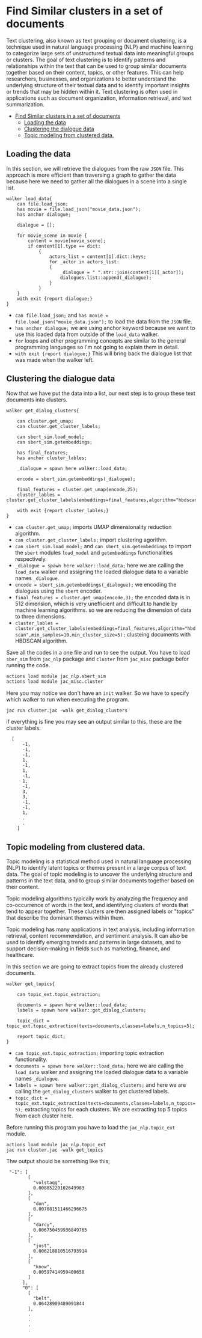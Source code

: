 # Find Similar clusters in a set of documents

Text clustering, also known as text grouping or document clustering, is a technique used in natural language processing (NLP) and machine learning to categorize large sets of unstructured textual data into meaningful groups or clusters. The goal of text clustering is to identify patterns and relationships within the text that can be used to group similar documents together based on their content, topics, or other features. This can help researchers, businesses, and organizations to better understand the underlying structure of their textual data and to identify important insights or trends that may be hidden within it. Text clustering is often used in applications such as document organization, information retrieval, and text summarization.


- [Find Similar clusters in a set of documents](#find-similar-clusters-in-a-set-of-documents)
  - [Loading the data](#loading-the-data)
  - [Clustering the dialogue data](#clustering-the-dialogue-data)
  - [Topic modeling from clustered data.](#topic-modeling-from-clustered-data)

## Loading the data

In this section, we will retrieve the dialogues from the raw `JSON` file. This approach is more efficient than traversing a graph to gather the data because here we need to gather all the dialogues in a scene into a single list.

```jac
walker load_data{
    can file.load_json;
    has movie = file.load_json("movie_data.json");
    has anchor dialogue;

    dialogue = [];

    for movie_scene in movie {
        content = movie[movie_scene];
        if content[1].type == dict:
            {
                actors_list = content[1].dict::keys;
                for _actor in actors_list:
                {
                    _dialogue = " ".str::join(content[1][_actor]);
                    dialogues.list::append(_dialogue);
                }
            }
    }
    with exit {report dialogue;}
}
```

- `can file.load_json;` and `has movie = file.load_json("movie_data.json");` to load the data from the `JSON` file.
- `has anchor dialogue;` we are using anchor keyword because we want to use this loaded data from outside of the `load_data` walker.
- `for` loops and other programming concepts are similar to the general programming languages so I'm not going to explain them in detail.
- `with exit {report dialogue;}` This will bring back the dialogue list that was made when the walker left.

## Clustering the dialogue data

Now that we have put the data into a list, our next step is to group these text documents into clusters.

```jac
walker get_dialog_clusters{

    can cluster.get_umap;
    can cluster.get_cluster_labels;

    can sbert_sim.load_model;
    can sbert_sim.getembeddings;

    has final_features;
    has anchor cluster_lables;

    _dialogue = spawn here walker::load_data;

    encode = sbert_sim.getembeddings(_dialogue);

    final_features = cluster.get_umap(encode,25);
    cluster_lables = cluster.get_cluster_labels(embeddings=final_features,algorithm="hbdscan",min_samples=10,min_cluster_size=5);

    with exit {report cluster_lables;}
}
```

- `can cluster.get_umap;` imports UMAP dimensionality reduction algorithm.
- `can cluster.get_cluster_labels;` import clustering agorithm.
- `can sbert_sim.load_model;` and `can sbert_sim.getembeddings`  to import the `sbert` modules `load_model` and `getembeddings` functionalities respectively.
- `_dialogue = spawn here walker::load_data;` here we are calling the `load_data` walker and assigning the loaded dialogue data to a variable names `_dialogue`.
- `encode = sbert_sim.getembeddings(_dialogue);` we encoding the dialogues using the `sbert` encoder.
- `final_features = cluster.get_umap(encode,3);` the encoded data is in 512 dimension, which is very unefficient and difficult to handle by machine learning algorithms. so we are reducing the dimension of data to three dimensions.
- `cluster_lables = cluster.get_cluster_labels(embeddings=final_features,algorithm="hbdscan",min_samples=10,min_cluster_size=5);` clusteing documents with HBDSCAN algorithm.

Save all the codes in a one file and run to see the output. You have to load `sber_sim` from `jac_nlp` package and `cluster` from `jac_misc` package befor running the code.

```bash
actions load module jac_nlp.sbert_sim
actions load module jac_misc.cluster
```

Here you may notice we don't have an `init` walker. So we have to specify which walker to run when executing the program.

```
jac run cluster.jac -walk get_dialog_clusters
```

if everything is fine you may see an output similar to this. these are the cluster labels.

```
  [
      -1,
      -1,
      -1,
      1,
      -1,
      1,
      -1,
      1,
      -1,
      3,
      3,
      -1,
      -1,
      1,
      .
      .
    ]
```

## Topic modeling from clustered data.

Topic modeling is a statistical method used in natural language processing (NLP) to identify latent topics or themes present in a large corpus of text data. The goal of topic modeling is to uncover the underlying structure and patterns in the text data, and to group similar documents together based on their content.

Topic modeling algorithms typically work by analyzing the frequency and co-occurrence of words in the text, and identifying clusters of words that tend to appear together. These clusters are then assigned labels or "topics" that describe the dominant themes within them.

Topic modeling has many applications in text analysis, including information retrieval, content recommendation, and sentiment analysis. It can also be used to identify emerging trends and patterns in large datasets, and to support decision-making in fields such as marketing, finance, and healthcare.

In this section we are going to extract topics from the already clustered documents.

```jac
walker get_topics{

    can topic_ext.topic_extraction;

    documents = spawn here walker::load_data;
    labels = spawn here walker::get_dialog_clusters;

    topic_dict = topic_ext.topic_extraction(texts=documents,classes=labels,n_topics=5);

    report topic_dict;
}
```

- `can topic_ext.topic_extraction;` importing topic extraction functionality.
- `documents = spawn here walker::load_data;` here we are calling the `load_data` walker and assigning the loaded dialogue data to a variable names `_dialogue`.
- `labels = spawn here walker::get_dialog_clusters;` and here we are calling the `get_dialog_clusters` walker to get clustered labels.
- `topic_dict = topic_ext.topic_extraction(texts=documents,classes=labels,n_topics=5);` extracting topics for each clusters. We are extracting top 5 topics from each cluster here.

Before running this program you have to load the `jac_nlp.topic_ext` module.

```
actions load module jac_nlp.topic_ext
jac run cluster.jac -walk get_topics
```
Thw output should be something like this;

```
 "-1": [
        [
          "volstagg",
          0.00885220102649983
        ],
        [
          "don",
          0.007081511466296675
        ],
        [
          "darcy",
          0.006750459936849765
        ],
        [
          "just",
          0.006218810516793914
        ],
        [
          "know",
          0.00597414959400658
        ]
      ],
      "0": [
        [
          "belt",
          0.06428909489091844
        ],
        .
        .
        .
        .
```






